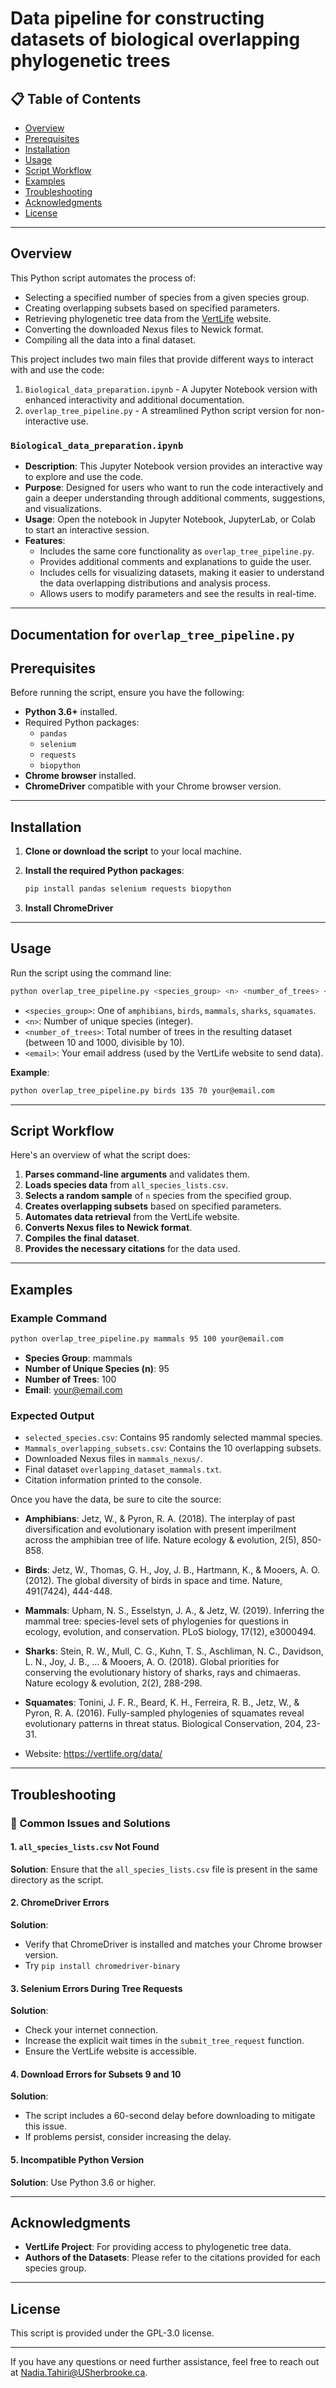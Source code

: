 
# Data pipeline for constructing datasets of biological overlapping phylogenetic trees

## 📋 Table of Contents

- [Overview](#overview)
- [Prerequisites](#prerequisites)
- [Installation](#installation)
- [Usage](#usage)
- [Script Workflow](#script-workflow)
- [Examples](#examples)
- [Troubleshooting](#troubleshooting)
- [Acknowledgments](#acknowledgments)
- [License](#license)

---

## Overview

This Python script automates the process of:

- Selecting a specified number of species from a given species group.
- Creating overlapping subsets based on specified parameters.
- Retrieving phylogenetic tree data from the [VertLife](https://vertlife.org/data/) website.
- Converting the downloaded Nexus files to Newick format.
- Compiling all the data into a final dataset.

This project includes two main files that provide different ways to interact with and use the code:
1. `Biological_data_preparation.ipynb` - A Jupyter Notebook version with enhanced interactivity and additional documentation.
2. `overlap_tree_pipeline.py` - A streamlined Python script version for non-interactive use.


### `Biological_data_preparation.ipynb`
- **Description**: This Jupyter Notebook version provides an interactive way to explore and use the code.
- **Purpose**: Designed for users who want to run the code interactively and gain a deeper understanding through additional comments, suggestions, and visualizations.
- **Usage**: Open the notebook in Jupyter Notebook, JupyterLab, or Colab to start an interactive session.
- **Features**: 
  - Includes the same core functionality as `overlap_tree_pipeline.py`.
  - Provides additional comments and explanations to guide the user.
  - Includes cells for visualizing datasets, making it easier to understand the data overlapping distributions and analysis process.
  - Allows users to modify parameters and see the results in real-time.

---

## Documentation for `overlap_tree_pipeline.py`

## Prerequisites

Before running the script, ensure you have the following:

- **Python 3.6+** installed.
- Required Python packages:
  - `pandas`
  - `selenium`
  - `requests`
  - `biopython`
- **Chrome browser** installed.
- **ChromeDriver** compatible with your Chrome browser version.

---

## Installation

1. **Clone or download the script** to your local machine.

2. **Install the required Python packages**:

   ```bash
   pip install pandas selenium requests biopython
   ```

3. **Install ChromeDriver**

---

## Usage

Run the script using the command line:

```bash
python overlap_tree_pipeline.py <species_group> <n> <number_of_trees> <email>
```

- `<species_group>`: One of `amphibians`, `birds`, `mammals`, `sharks`, `squamates`.
- `<n>`: Number of unique species (integer).
- `<number_of_trees>`: Total number of trees in the resulting dataset (between 10 and 1000, divisible by 10).
- `<email>`: Your email address (used by the VertLife website to send data).

**Example**:

```bash
python overlap_tree_pipeline.py birds 135 70 your@email.com
```

---

## Script Workflow

Here's an overview of what the script does:

1. **Parses command-line arguments** and validates them.
2. **Loads species data** from `all_species_lists.csv`.
3. **Selects a random sample** of `n` species from the specified group.
4. **Creates overlapping subsets** based on specified parameters.
5. **Automates data retrieval** from the VertLife website.
6. **Converts Nexus files to Newick format**.
7. **Compiles the final dataset**.
8. **Provides the necessary citations** for the data used.

---

## Examples

### Example Command

```bash
python overlap_tree_pipeline.py mammals 95 100 your@email.com
```

- **Species Group**: mammals
- **Number of Unique Species (n)**: 95
- **Number of Trees**: 100
- **Email**: your@email.com

### Expected Output

- `selected_species.csv`: Contains 95 randomly selected mammal species.
- `Mammals_overlapping_subsets.csv`: Contains the 10 overlapping subsets.
- Downloaded Nexus files in `mammals_nexus/`.
- Final dataset `overlapping_dataset_mammals.txt`.
- Citation information printed to the console.

Once you have the data, be sure to cite the source:

* **Amphibians**: Jetz, W., & Pyron, R. A. (2018). The interplay of past diversification and evolutionary isolation with present imperilment across the amphibian tree of life. Nature ecology & evolution, 2(5), 850-858.

* **Birds**: Jetz, W., Thomas, G. H., Joy, J. B., Hartmann, K., & Mooers, A. O. (2012). The global diversity of birds in space and time. Nature, 491(7424), 444-448.

* **Mammals**: Upham, N. S., Esselstyn, J. A., & Jetz, W. (2019). Inferring the mammal tree: species-level sets of phylogenies for questions in ecology, evolution, and conservation. PLoS biology, 17(12), e3000494.

* **Sharks**: Stein, R. W., Mull, C. G., Kuhn, T. S., Aschliman, N. C., Davidson, L. N., Joy, J. B., ... & Mooers, A. O. (2018). Global priorities for conserving the evolutionary history of sharks, rays and chimaeras. Nature ecology & evolution, 2(2), 288-298.

* **Squamates**: Tonini, J. F. R., Beard, K. H., Ferreira, R. B., Jetz, W., & Pyron, R. A. (2016). Fully-sampled phylogenies of squamates reveal evolutionary patterns in threat status. Biological Conservation, 204, 23-31.

* Website: https://vertlife.org/data/

---

## Troubleshooting

### 🐞 Common Issues and Solutions

#### 1. `all_species_lists.csv` Not Found

**Solution**: Ensure that the `all_species_lists.csv` file is present in the same directory as the script.

#### 2. ChromeDriver Errors

**Solution**:

- Verify that ChromeDriver is installed and matches your Chrome browser version.
- Try `pip install chromedriver-binary`

#### 3. Selenium Errors During Tree Requests

**Solution**:

- Check your internet connection.
- Increase the explicit wait times in the `submit_tree_request` function.
- Ensure the VertLife website is accessible.

#### 4. Download Errors for Subsets 9 and 10

**Solution**:

- The script includes a 60-second delay before downloading to mitigate this issue.
- If problems persist, consider increasing the delay.

#### 5. Incompatible Python Version

**Solution**: Use Python 3.6 or higher.

---

## Acknowledgments

- **VertLife Project**: For providing access to phylogenetic tree data.
- **Authors of the Datasets**: Please refer to the citations provided for each species group.

---

## License

This script is provided under the GPL-3.0 license.

---

If you have any questions or need further assistance, feel free to reach out at Nadia.Tahiri@USherbrooke.ca.
